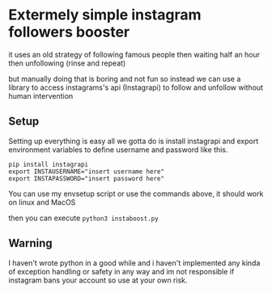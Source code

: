 # Extermely simple instagram followers booster
it uses an old strategy of following famous people then waiting 
half an hour then unfollowing (rinse and repeat)

but manually doing that is boring and not fun so instead we can use a library to access instagrams's api (Instagrapi) to follow and unfollow without human intervention


## Setup 

Setting up everything is easy all we gotta do is install instagrapi and 
export environment variables to define username and password like this.

```
pip install instagrapi
export INSTAUSERNAME="insert username here"
export INSTAPASSWORD="insert password here"
```
You can use my envsetup script or use the commands above, it should work on linux and MacOS

then you can execute ```python3 instaboost.py```

## Warning 

I haven't wrote python in a good while and i haven't implemented any kinda of exception handling or safety in any way and im not responsible if instagram bans your account so use at your own risk.
